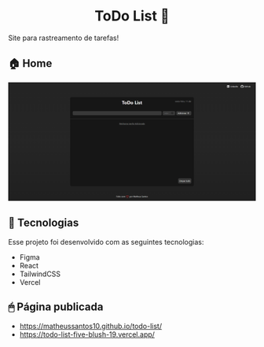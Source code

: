 <h1 align="center">ToDo List 📝</h1>

Site para rastreamento de tarefas!
<br>

<p align="center">
  <h2>🏠 Home </h2>
  <img src="./public/readme_banner.png"/>
</p>

## 🚀 Tecnologias

Esse projeto foi desenvolvido com as seguintes tecnologias:

-  Figma
-  React
-  TailwindCSS
-  Vercel

## 🖱 Página publicada

-  https://matheussantos10.github.io/todo-list/
-  https://todo-list-five-blush-19.vercel.app/
